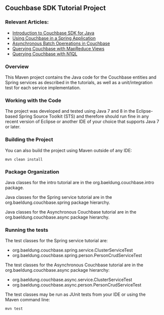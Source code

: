 ## Couchbase SDK Tutorial Project

### Relevant Articles:
- [Introduction to Couchbase SDK for Java](http://www.baeldung.com/java-couchbase-sdk)
- [Using Couchbase in a Spring Application](http://www.baeldung.com/couchbase-sdk-spring)
- [Asynchronous Batch Opereations in Couchbase](http://www.baeldung.com/async-batch-operations-in-couchbase)
- [Querying Couchbase with MapReduce Views](http://www.baeldung.com/couchbase-query-mapreduce-view)
- [Querying Couchbase with N1QL](http://www.baeldung.com/n1ql-couchbase)

### Overview
This Maven project contains the Java code for the Couchbase entities and Spring services
as described in the tutorials, as well as a unit/integration test
for each service implementation.

### Working with the Code
The project was developed and tested using Java 7 and 8 in the Eclipse-based
Spring Source Toolkit (STS) and therefore should run fine in any
recent version of Eclipse or another IDE of your choice
that supports Java 7 or later.

### Building the Project
You can also build the project using Maven outside of any IDE:
```
mvn clean install
```

### Package Organization
Java classes for the intro tutorial are in the
org.baeldung.couchbase.intro package.

Java classes for the Spring service tutorial are in the
org.baeldung.couchbase.spring package hierarchy.

Java classes for the Asynchronous Couchbase tutorial are in the
org.baeldung.couchbase.async package hierarchy.


### Running the tests
The test classes for the Spring service tutorial are:
- org.baeldung.couchbase.spring.service.ClusterServiceTest
- org.baeldung.couchbase.spring.person.PersonCrudServiceTest

The test classes for the Asynchronous Couchbase tutorial are in the
org.baeldung.couchbase.async package hierarchy:
- org.baeldung.couchbase.async.service.ClusterServiceTest
- org.baeldung.couchbase.async.person.PersonCrudServiceTest

The test classes may be run as JUnit tests from your IDE
or using the Maven command line:
```
mvn test
```
